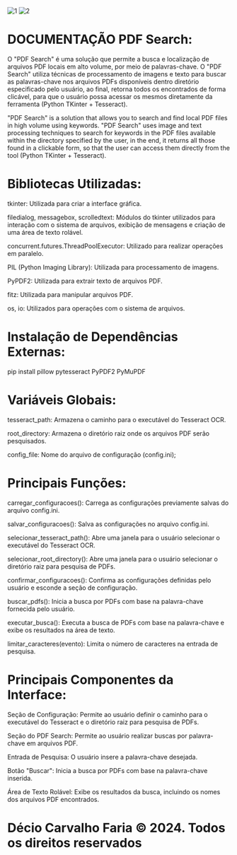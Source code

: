 ![1](https://github.com/Dec1o/PDF_Search/assets/104839239/edf64c61-2ade-4716-8ea9-ff31fc8eee2a)
![2](https://github.com/Dec1o/PDF_Search/assets/104839239/98c906f9-fa7b-4b55-8d81-ae597ecff0b0)


# DOCUMENTAÇÃO PDF Search:

O "PDF Search" é uma solução que permite a busca e localização de arquivos PDF locais em alto volume, por meio de palavras-chave. O "PDF Search" utiliza técnicas de processamento de imagens e texto para buscar as palavras-chave nos arquivos PDFs disponíveis dentro diretório especificado pelo usuário, ao final, retorna todos os encontrados de forma clicável, para que o usuário possa acessar os mesmos diretamente da ferramenta (Python TKinter + Tesseract).


"PDF Search" is a solution that allows you to search and find local PDF files in high volume using keywords. "PDF Search" uses image and text processing techniques to search for keywords in the PDF files available within the directory specified by the user, in the end, it returns all those found in a clickable form, so that the user can access them directly from the tool (Python TKinter + Tesseract).



# Bibliotecas Utilizadas:

tkinter: Utilizada para criar a interface gráfica.

filedialog, messagebox, scrolledtext: Módulos do tkinter utilizados para interação com o sistema de arquivos, exibição de mensagens e criação de uma área de texto rolável.

concurrent.futures.ThreadPoolExecutor: Utilizado para realizar operações em paralelo.

PIL (Python Imaging Library): Utilizada para processamento de imagens.

PyPDF2: Utilizada para extrair texto de arquivos PDF.

fitz: Utilizada para manipular arquivos PDF.

os, io: Utilizados para operações com o sistema de arquivos.



# Instalação de Dependências Externas:

pip install pillow pytesseract PyPDF2 PyMuPDF



# Variáveis Globais:

tesseract_path: Armazena o caminho para o executável do Tesseract OCR.

root_directory: Armazena o diretório raiz onde os arquivos PDF serão pesquisados.

config_file: Nome do arquivo de configuração (config.ini);



# Principais Funções:

carregar_configuracoes(): Carrega as configurações previamente salvas do arquivo config.ini.

salvar_configuracoes(): Salva as configurações no arquivo config.ini.

selecionar_tesseract_path(): Abre uma janela para o usuário selecionar o executável do Tesseract OCR.

selecionar_root_directory(): Abre uma janela para o usuário selecionar o diretório raiz para pesquisa de PDFs.

confirmar_configuracoes(): Confirma as configurações definidas pelo usuário e esconde a seção de configuração.

buscar_pdfs(): Inicia a busca por PDFs com base na palavra-chave fornecida pelo usuário.

executar_busca(): Executa a busca de PDFs com base na palavra-chave e exibe os resultados na área de texto.

limitar_caracteres(evento): Limita o número de caracteres na entrada de pesquisa.



# Principais Componentes da Interface:

Seção de Configuração: Permite ao usuário definir o caminho para o executável do Tesseract e o diretório raiz para pesquisa de PDFs.

Seção do PDF Search: Permite ao usuário realizar buscas por palavra-chave em arquivos PDF.

Entrada de Pesquisa: O usuário insere a palavra-chave desejada.

Botão "Buscar": Inicia a busca por PDFs com base na palavra-chave inserida.

Área de Texto Rolável: Exibe os resultados da busca, incluindo os nomes dos arquivos PDF encontrados.




# Décio Carvalho Faria © 2024. Todos os direitos reservados


